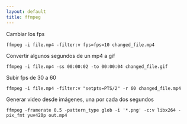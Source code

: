 ```yaml
---
layout: default
title: ffmpeg
---
```


Cambiar los fps

    ffmpeg -i file.mp4 -filter:v fps=fps=10 changed_file.mp4

Convertir algunos segundos de un mp4 a gif

    ffmpeg -i file.mp4 -ss 00:00:02 -to 00:00:04 changed_file.gif

Subir fps de 30 a 60

    ffmpeg -i file.mp4 -filter:v "setpts=PTS/2" -r 60 changed_file.mp4

Generar video desde imágenes, una por cada dos segundos

    ffmpeg -framerate 0.5 -pattern_type glob -i '*.png' -c:v libx264 -pix_fmt yuv420p out.mp4
